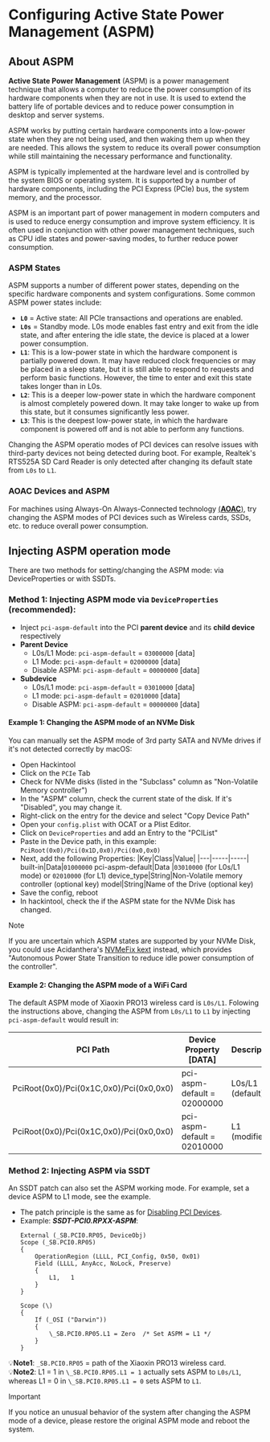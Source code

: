 # Configuring Active State Power Management (ASPM)

## About ASPM

**Active State Power Management** (ASPM) is a power management technique that allows a computer to reduce the power consumption of its hardware components when they are not in use. It is used to extend the battery life of portable devices and to reduce power consumption in desktop and server systems.

ASPM works by putting certain hardware components into a low-power state when they are not being used, and then waking them up when they are needed. This allows the system to reduce its overall power consumption while still maintaining the necessary performance and functionality.

ASPM is typically implemented at the hardware level and is controlled by the system BIOS or operating system. It is supported by a number of hardware components, including the PCI Express (PCIe) bus, the system memory, and the processor.

ASPM is an important part of power management in modern computers and is used to reduce energy consumption and improve system efficiency. It is often used in conjunction with other power management techniques, such as CPU idle states and power-saving modes, to further reduce power consumption.

### ASPM States

ASPM supports a number of different power states, depending on the specific hardware components and system configurations. Some common ASPM power states include:  

- **`L0`** = Active state: All PCIe transactions and operations are enabled.
- **`L0s`** = Standby mode. L0s mode enables fast entry and exit from the idle state, and after entering the idle state, the device is placed at a lower power consumption. 
- **`L1`**: This is a low-power state in which the hardware component is partially powered down. It may have reduced clock frequencies or may be placed in a sleep state, but it is still able to respond to requests and perform basic functions. However, the time to enter and exit this state takes longer than in L0s.
- **`L2`**: This is a deeper low-power state in which the hardware component is almost completely powered down. It may take longer to wake up from this state, but it consumes significantly less power.
- **`L3`**: This is the deepest low-power state, in which the hardware component is powered off and is not able to perform any functions.

Changing the ASPM operatio modes of PCI devices can resolve issues with third-party devices not being detected during boot. For example, Realtek's RTS525A SD Card Reader is only detected after changing its default state from `L0s` to `L1`.

### AOAC Devices and ASPM

For machines using Always-On Always-Connected technology [(**AOAC**)](https://github.com/5T33Z0/OC-Little-Translated/tree/main/04_Fixing_Sleep_and_Wake_Issues/Fixing_AOAC_Machines), try changing the ASPM modes of PCI devices such as Wireless cards, SSDs, etc. to reduce overall power consumption.

## Injecting ASPM operation mode
There are two methods for setting/changing the ASPM mode: via DeviceProperties or with SSDTs.

### Method 1: Injecting ASPM mode via `DeviceProperties` (recommended):
- Inject `pci-aspm-default` into the PCI **parent device** and its **child device** respectively
- **Parent Device**
	- L0s/L1 Mode: `pci-aspm-default` = `03000000` [data]
	- L1 Mode: `pci-aspm-default` = `02000000` [data]
   	- Disable ASPM: `pci-aspm-default` = `00000000` [data]
- **Subdevice**
	- L0s/L1 mode: `pci-aspm-default` = `03010000` [data]
	- L1 mode: `pci-aspm-default` = `02010000` [data]
	- Disable ASPM: `pci-aspm-default` = `00000000` [data]

#### Example 1: Changing the ASPM mode of an NVMe Disk
You can manually set the ASPM mode of 3rd party SATA and NVMe drives if it's not detected correctly by macOS:

- Open Hackintool
- Click on the `PCIe` Tab
- Check for NVMe disks (listed in the "Subclass" column as "Non-Volatile Memory controller")
- In the "ASPM" column, check the current state of the disk. If it's "Disabled", you may change it.
- Right-click on the entry for the device and select "Copy Device Path"
- Open your `config.plist` with OCAT or a Plist Editor.
- Click on `DeviceProperties` and add an Entry to the "PCIList"
- Paste in the Device path, in this example: `PciRoot(0x0)/Pci(0x1D,0x0)/Pci(0x0,0x0)`
- Next, add the following Properties:
	|Key|Class|Value|
	|---|-----|-----|
	built-in|Data|`01000000` 
	pci-aspm-default|Data |`03010000` (for L0s/L1 mode) or `02010000` (for L1)
	device_type|String|Non-Volatile memory controller (optional key)
	model|String|Name of the Drive (optional key)
- Save the config, reboot
- In hackintool, check the if the ASPM state for the NVMe Disk has changed.

>[!NOTE]
> If you are uncertain which ASPM states are supported by your NVMe Disk, you could use Acidanthera's [NVMeFix kext](https://github.com/acidanthera/NVMeFix) instead, which provides "Autonomous Power State Transition to reduce idle power consumption of the controller".

#### Example 2: Changing the ASPM mode of a WiFi Card
The default ASPM mode of Xiaoxin PRO13 wireless card is `L0s/L1`. Folowing the instructions above, changing the ASPM from `L0s/L1` to `L1` by injecting `pci-aspm-default` would result in:

|PCI Path|Device Property [DATA]|Description
|--------|----------------------|----------
PciRoot(0x0)/Pci(0x1C,0x0)/Pci(0x0,0x0)|pci-aspm-default = 02000000|L0s/L1 (default)
PciRoot(0x0)/Pci(0x1C,0x0)/Pci(0x0,0x0)|pci-aspm-default = 02010000|L1 (modified)

### Method 2: Injecting ASPM via SSDT
An SSDT patch can also set the ASPM working mode. For example, set a device ASPM to L1 mode, see the example.

- The patch principle is the same as for [Disabling PCI Devices](https://github.com/5T33Z0/OC-Little-Translated/tree/main/02_Disabling_Devices/Disabling_PCI_Devices).
- Example: ***SSDT-PCI0.RPXX-ASPM***:
  ```asl
  External (_SB.PCI0.RP05, DeviceObj)
  Scope (_SB.PCI0.RP05)
  {
      OperationRegion (LLLL, PCI_Config, 0x50, 0x01)
      Field (LLLL, AnyAcc, NoLock, Preserve)
      {
          L1,   1
      }
  }
  
  Scope (\)
  {
      If (_OSI ("Darwin"))
      {
          \_SB.PCI0.RP05.L1 = Zero  /* Set ASPM = L1 */
      }
  }
  ```
:bulb:**Note1**: `_SB.PCI0.RP05` = path of the Xiaoxin PRO13 wireless card.</br>
:bulb:**Note2**: L1 = 1 in `\_SB.PCI0.RP05.L1 = 1` actually sets ASPM to `L0s/L1`, whereas L1 = 0 in `\_SB.PCI0.RP05.L1 = 0` sets ASPM to `L1`.

> [!IMPORTANT]
> If you notice an unusual behavior of the system after changing the ASPM mode of a device, please restore the original ASPM mode and reboot the system.

